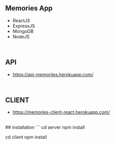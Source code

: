 ## Memories App

- ReactJS
- ExpressJS
- MongoDB
- NodeJS

<br>

## API
- https://api-memoriies.herokuapp.com/

<br>

## CLIENT
- https://memories-client-react.herokuapp.com/

<br>
## installation
```
cd server
npm install

cd client
npm install
```